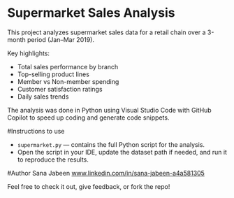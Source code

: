 # Supermarket Sales Analysis

This project analyzes supermarket sales data for a retail chain over a 3-month period (Jan–Mar 2019).

Key highlights:
- Total sales performance by branch
- Top-selling product lines
- Member vs Non-member spending
- Customer satisfaction ratings
- Daily sales trends

The analysis was done in Python using Visual Studio Code with GitHub Copilot to speed up coding and generate code snippets.

#Instructions to use
- `supermarket.py` — contains the full Python script for the analysis.
- Open the script in your IDE, update the dataset path if needed, and run it to reproduce the results.

#Author
Sana Jabeen 
www.linkedin.com/in/sana-jabeen-a4a581305

Feel free to check it out, give feedback, or fork the repo!
